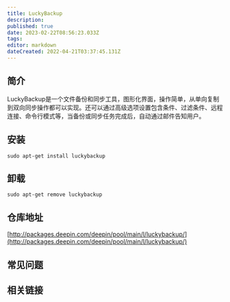 ```yaml
---
title: LuckyBackup
description: 
published: true
date: 2023-02-22T08:56:23.033Z
tags: 
editor: markdown
dateCreated: 2022-04-21T03:37:45.131Z
---
```


## 简介

LuckyBackup是一个文件备份和同步工具，图形化界面，操作简单，从单向复制到双向同步操作都可以实现。还可以通过高级选项设置包含条件、过滤条件、远程连接、命令行模式等，当备份或同步任务完成后，自动通过邮件告知用户。

## 安装

`sudo apt-get install luckybackup`

## 卸载

`sudo apt-get remove luckybackup`

## 仓库地址

[http://packages.deepin.com/deepin/pool/main/l/luckybackup/](http://packages.deepin.com/deepin/pool/main/l/luckybackup/)

## 常见问题

## 相关链接
